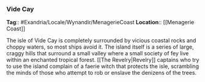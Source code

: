 ### Vide Cay
**Tag**:: #Exandria/Locale/Wynandir/MenagerieCoast
**Location**:: [[Menagerie Coast]]

The isle of Vide Cay is completely surrounded by vicious coastal rocks and choppy waters, so most ships avoid it. The island itself is a series of large, craggy hills that surround a small valley where a small society of fey live within an enchanted tropical forest. [[The Revelry|Revelry]] captains who try to use the island complain of a faerie witch that protects the isle, scrambling the minds of those who attempt to rob or enslave the denizens of the trees.